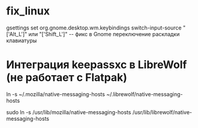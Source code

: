 # fix_linux


gsettings set org.gnome.desktop.wm.keybindings switch-input-source "['<Shift>Alt_L']"  или  "['<Alt>Shift_L']"   -- фикс в Gnome переключение раскладки клавиатуры

# Интеграция keepassxc в LibreWolf (не работает с Flatpak)
  
 ln -s ~/.mozilla/native-messaging-hosts ~/.librewolf/native-messaging-hosts

sudo ln -s /usr/lib/mozilla/native-messaging-hosts /usr/lib/librewolf/native-messaging-hosts
